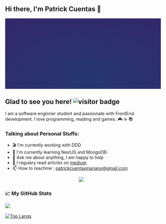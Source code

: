 ## Hi there, I'm Patrick Cuentas 🎉 

<p align="center">
  <img src="RandolphCarter.gif" width="915" align="center">
</p>

## Glad to see you here!  ![visitor badge](https://visitor-badge.glitch.me/badge?page_id=PatrickCuentas.visitor-badge&left_text=My%20Page%20Visitors)

I am a software enginner student and passionate with FrontEnd development. I love programming, reading and games. :video_game: :coffee: :books:

### Talking about Personal Stuffs:

* :clapper: I'm currently working with DDD
* :rocket: I'm currently learning NextJS and MongoDB-
* :speech_balloon: Ask me about anything, I am happy to help
* :book: I regulary read articles on [medium](https://medium.com/).
* :mailbox: How to reachme : patrickcuentasmariano@gmail.com

<p align="center">
  <img src="https://img.shields.io/badge/-React-000?&logo=react&labelColor=1F2430&color=1F2430&logoColor=5ed3f3https://user-images.githubusercontent.com/74751873/172949695-1aef554d-d3c3-4ca4-95ce-c7fbcc7df962.svg"></img>
&nbsp&nbsp

 </p>

### :chart_with_upwards_trend: My GitHub Stats

<img height="180em" src="https://github-readme-stats.vercel.app/api?username=PatrickCuentas&show_icons=true&hide_border=true&&count_private=true&include_all_commits=true" />

[![Top Langs](https://github-readme-stats.vercel.app/api/top-langs/?username=PatrickCuentas&layout=compact)](https://github.com/PatrickCuentas/github-readme-stats)


